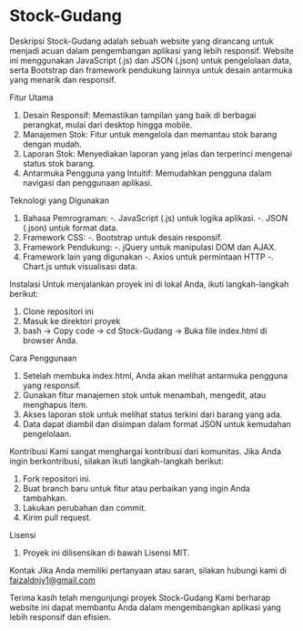 # Stock-Gudang
Deskripsi Stock-Gudang adalah sebuah website yang dirancang untuk menjadi acuan dalam pengembangan aplikasi yang lebih responsif. Website ini menggunakan JavaScript (.js) dan JSON (.json) untuk pengelolaan data, serta Bootstrap dan framework pendukung lainnya untuk desain antarmuka yang menarik dan responsif.

Fitur Utama
  1. Desain Responsif: Memastikan tampilan yang baik di berbagai perangkat, mulai dari desktop hingga mobile.
  2. Manajemen Stok: Fitur untuk mengelola dan memantau stok barang dengan mudah.
  3. Laporan Stok: Menyediakan laporan yang jelas dan terperinci mengenai status stok barang.
  4. Antarmuka Pengguna yang Intuitif: Memudahkan pengguna dalam navigasi dan penggunaan aplikasi.

Teknologi yang Digunakan
  1. Bahasa Pemrograman:
     -. JavaScript (.js) untuk logika aplikasi.
     -. JSON (.json) untuk format data.
  2. Framework CSS:
     -. Bootstrap untuk desain responsif.
  3. Framework Pendukung:
     -. jQuery untuk manipulasi DOM dan AJAX.
  4. Framework lain yang digunakan
     -. Axios untuk permintaan HTTP
     -. Chart.js untuk visualisasi data.

Instalasi
Untuk menjalankan proyek ini di lokal Anda, ikuti langkah-langkah berikut:
  1. Clone repositori ini
  2. Masuk ke direktori proyek
  3. bash -> Copy code -> cd Stock-Gudang -> Buka file index.html di browser Anda.

Cara Penggunaan
  1. Setelah membuka index.html, Anda akan melihat antarmuka pengguna yang responsif.
  2. Gunakan fitur manajemen stok untuk menambah, mengedit, atau menghapus item.
  3. Akses laporan stok untuk melihat status terkini dari barang yang ada.
  4. Data dapat diambil dan disimpan dalam format JSON untuk kemudahan pengelolaan.

Kontribusi Kami sangat menghargai kontribusi dari komunitas. 
Jika Anda ingin berkontribusi, silakan ikuti langkah-langkah berikut:

  1. Fork repositori ini.
  2. Buat branch baru untuk fitur atau perbaikan yang ingin Anda tambahkan.
  3. Lakukan perubahan dan commit.
  4. Kirim pull request.

Lisensi
  1. Proyek ini dilisensikan di bawah Lisensi MIT.

Kontak Jika Anda memiliki pertanyaan atau saran, silakan hubungi kami di faizaldnjy1@gmail.com

Terima kasih telah mengunjungi proyek Stock-Gudang Kami berharap website ini dapat membantu Anda dalam mengembangkan aplikasi yang lebih responsif dan efisien.
